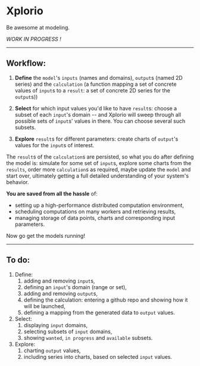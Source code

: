 # Xplorio
Be awesome at modeling.

*WORK IN PROGRESS !*

------------------------------------------------------------------------------

## Workflow:

1. __Define__
   the `model`'s `inputs` (names and domains), `output`s (named 2D series) and the `calculation` (a function mapping a set of concrete values of `input`s to a `result`: a set of concrete 2D series for the `output`s))

2. __Select__
   for which input values you'd like to have `result`s: choose a subset of each `input`'s domain -- and Xplorio will sweep through all possible sets of `input`s' values in there. You can choose several such subsets.

3. __Explore__
   `result`s for different parameters: create charts of `output`'s values for the `input`s of interest.

The `result`s of the `calculation`s are persisted, so what you do after defining the model is: simulate for some set of `input`s, explore some charts from the `results`, order more `calculation`s as required, maybe update the `model` and start over, ultimately getting a full detailed understanding of your system's behavior.

__You are saved from all the hassle__ of:
* setting up a high-performance distributed computation environment,
* scheduling computations on many workers and retrieving results,
* managing storage of data points, charts and corresponding input parameters.

Now go get the models running!

------------------------------------------------------------------------------

## To do:

1. Define:
    1. adding and removing `input`s,
    2. defining an `input`'s domain (range or set),
    3. adding and removing `output`s,
    4. defining the calculation:
         entering a github repo and showing how it will be launched,
    5. defining a mapping from the generated data to `output` values.
2. Select:
    1. displaying `input` domains,
    2. selecting subsets of `input` domains,
    3. showing `wanted`, `in progress` and `available` subsets.
3. Explore:
    1. charting `output` values,
    2. including series into charts, based on selected `input` values.


